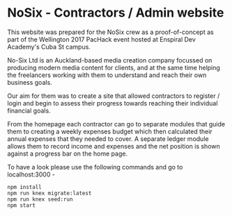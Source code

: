 # NoSix - Contractors / Admin website

This website was prepared for the NoSix crew as a proof-of-concept as part of the Wellington 2017 PacHack event hosted at Enspiral Dev Academy's Cuba St campus.

No-Six Ltd is an Auckland-based media creation company focussed on producing modern media content for clients, and at the same time helping the freelancers working with them to understand and reach their own business goals.

Our aim for them was to create a site that allowed contractors to register / login and begin to assess their progress towards reaching their individual financial goals.

From the homepage each contractor can go to separate modules that guide them to creating a weekly expenses budget which then calculated their annual expenses that they needed to cover. A separate ledger module allows them to record income and expenses and the net position is shown against a progress bar on the home page.

To have a look please use the following commands and go to localhost:3000 - 

```
npm install
npm run knex migrate:latest
npm run knex seed:run
npm start
```

